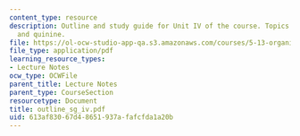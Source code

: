 ```yaml
---
content_type: resource
description: Outline and study guide for Unit IV of the course. Topics include amines
  and quinine.
file: https://ol-ocw-studio-app-qa.s3.amazonaws.com/courses/5-13-organic-chemistry-ii-fall-2003/613af83067d48651937afafcfda1a20b_outline_sg_iv.pdf
file_type: application/pdf
learning_resource_types:
- Lecture Notes
ocw_type: OCWFile
parent_title: Lecture Notes
parent_type: CourseSection
resourcetype: Document
title: outline_sg_iv.pdf
uid: 613af830-67d4-8651-937a-fafcfda1a20b
---
```


